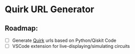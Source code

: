 # Quirk URL Generator

## Roadmap:

- [ ] Generate [Quirk](https://algassert.com/quirk) urls based on Python/Qiskit Code
- [ ] VSCode extension for live-displaying/simulating circuits
